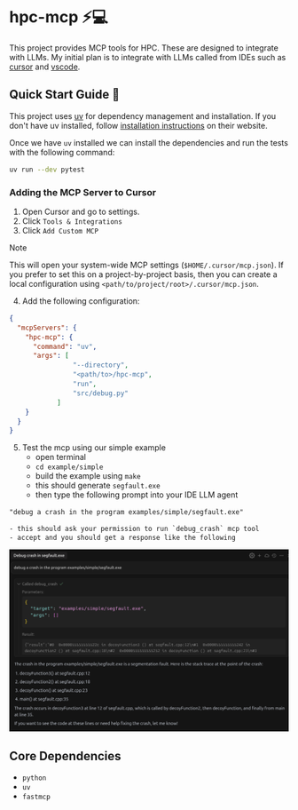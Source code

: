 # hpc-mcp :zap::computer:

This project provides MCP tools for HPC. These are designed to integrate with LLMs. My initial plan
is to integrate with LLMs called from IDEs such as [cursor](https://cursor.com/) and
[vscode](https://code.visualstudio.com/).

## Quick Start Guide :rocket:

This project uses [uv](https://github.com/astral-sh/uv) for dependency management and installation.
If you don't have uv installed, follow [installation
instructions](https://docs.astral.sh/uv/getting-started/installation/) on their website.

Once we have `uv` installed we can install the dependencies and run the tests with the following
command:

```bash
uv run --dev pytest
```

### Adding the MCP Server to Cursor

1. Open Cursor and go to settings.
2. Click `Tools & Integrations`
3. Click `Add Custom MCP`

> [!NOTE]
> This will open your system-wide MCP settings (`$HOME/.cursor/mcp.json`). If you prefer to set this
> on a project-by-project basis, then you can create a local configuration using
> `<path/to/project/root>/.cursor/mcp.json`.

4. Add the following configuration:

```json
{
  "mcpServers": {
    "hpc-mcp": {
      "command": "uv",
      "args": [
                "--directory",
                "<path/to>/hpc-mcp",
                "run",
                "src/debug.py"
            ]
    }
  }
}
```

5. Test the mcp using our simple example
    - open terminal
    - `cd example/simple`
    - build the example using `make`
    - this should generate `segfault.exe`
    - then type the following prompt into your IDE LLM agent
```
"debug a crash in the program examples/simple/segfault.exe"
```
    - this should ask your permission to run `debug_crash` mcp tool
    - accept and you should get a response like the following
![cursor-demo](./imgs/cursor-demo.png)

## Core Dependencies

- `python`
- `uv`
- `fastmcp`
